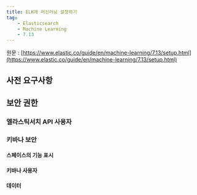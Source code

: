 ```yaml
---
title: ELK에 머신러닝 설정하기
tag:
    - Elasticsearch
    - Machine Learning
    - 7.13
---
```


원문 : [https://www.elastic.co/guide/en/machine-learning/7.13/setup.html](https://www.elastic.co/guide/en/machine-learning/7.13/setup.html)

## 사전 요구사항

## 보안 권한

### 엘라스틱서치 API 사용자

### 키바나 보안

#### 스페이스의 기능 표시

#### 키바나 사용자

#### 데이터 

<AdsenseB />